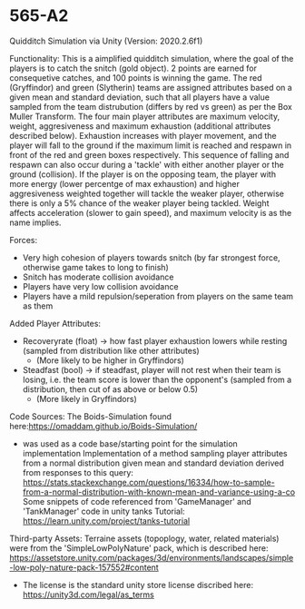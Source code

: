 # 565-A2
Quidditch Simulation via Unity (Version: 2020.2.6f1)

Functionality:
This is a aimplified quidditch simulation, where the goal of the players is to catch the snitch (gold object). 2 points are earned for consequetive catches, and 100 points is winning the game. The red (Gryffindor) and green (Slytherin) teams are assigned attributes based on a given mean and standard deviation, such that all players have a value sampled from the team distrubution (differs by red vs green) as per the Box Muller Transform. The four main player attributes are maximum velocity, weight, aggresiveness and maximum exhaustion (additional attributes described below). Exhaustion increases with player movement, and the player will fall to the ground if the maximum limit is reached and respawn in front of the red and green boxes respectively. This sequence of falling and respawn can also occur during a 'tackle' with either another player or the ground (collision). If the player is on the opposing team, the player with more energy (lower percentge of max exhaustion) and higher aggresiveness weighted together will tackle the weaker player, otherwise there is only a 5% chance of the weaker player being tackled. Weight affects acceleration (slower to gain speed), and maximum velocity is as the name implies. 

Forces:
- Very high cohesion of players towards snitch (by far strongest force, otherwise game takes to long to finish)
- Snitch has moderate collision avoidance
- Players have very low collision avoidance
- Players have a mild repulsion/seperation from players on the same team as them

Added Player Attributes:
- Recoveryrate (float) -> how fast player exhaustion lowers while resting (sampled from distribution like other attributes)
	- (More likely to be higher in Gryffindors)
- Steadfast (bool) -> if steadfast, player will not rest when their team is losing, i.e. the team score is lower than the opponent's (sampled from a distribution, then cut of as above or below 0.5)
	- (More likely in Gryffindors)

Code Sources:
The Boids-Simulation found here:https://omaddam.github.io/Boids-Simulation/
- was used as a code base/starting point for the simulation implementation
Implementation of a method sampling player attributes from a normal distribution given mean and standard deviation derived from responses to this query: https://stats.stackexchange.com/questions/16334/how-to-sample-from-a-normal-distribution-with-known-mean-and-variance-using-a-co
Some snippets of code referenced from 'GameManager' and 'TankManager' code in unity tanks Tutorial: https://learn.unity.com/project/tanks-tutorial

Third-party Assets:
Terraine assets (topoplogy, water, related materials) were from the 'SimpleLowPolyNature' pack, which is described here: https://assetstore.unity.com/packages/3d/environments/landscapes/simple-low-poly-nature-pack-157552#content
- The license is the standard unity store license discribed here: https://unity3d.com/legal/as_terms

